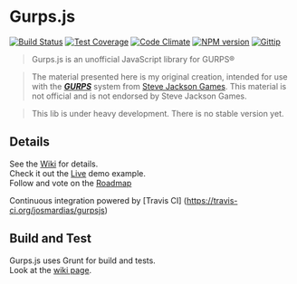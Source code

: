 Gurps.js
=====
[![Build Status](https://travis-ci.org/josmardias/gurpsjs.svg?branch=master)](https://travis-ci.org/josmardias/gurpsjs)
[![Test Coverage](https://codeclimate.com/github/josmardias/gurpsjs/badges/coverage.svg)](https://codeclimate.com/github/josmardias/gurpsjs)
[![Code Climate](https://codeclimate.com/github/josmardias/gurpsjs/badges/gpa.svg)](https://codeclimate.com/github/josmardias/gurpsjs)
[![NPM version](https://badge.fury.io/js/gurpsjs.svg)](https://www.npmjs.org/package/gurpsjs)
[![Gittip](http://img.shields.io/gratipay/josmardias.svg)](https://gratipay.com/josmardias/)


> Gurps.js is an unofficial JavaScript library for GURPS®  

> The material presented here is my original creation, intended for use with the <a href="http://www.sjgames.com/gurps/"><b><i>GURPS</i></b></a> system from <a href="http://www.sjgames.com/">Steve Jackson Games</a>. This material is not official and is not endorsed by Steve Jackson Games.  

> This lib is under heavy development. There is no stable version yet.  


## Details

See the [Wiki](https://github.com/josmardias/gurpsjs/wiki) for details.  
Check it out the <a href="https://josmardias.github.io/gurps-sheet/" target="_blank">Live</a> demo example.  
Follow and vote on the <a href="https://trello.com/b/I16BFBkg/gurpsjs" target="_blank">Roadmap</a>  

Continuous integration powered by [Travis CI] (https://travis-ci.org/josmardias/gurpsjs)  

## Build and Test

Gurps.js uses Grunt for build and tests.  
Look at the [wiki page](https://github.com/josmardias/gurpsjs/wiki/Testing).
